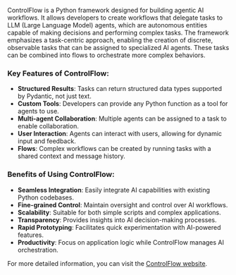 ControlFlow is a Python framework designed for building agentic AI workflows. It allows developers to create workflows that delegate tasks to LLM (Large Language Model) agents, which are autonomous entities capable of making decisions and performing complex tasks. The framework emphasizes a task-centric approach, enabling the creation of discrete, observable tasks that can be assigned to specialized AI agents. These tasks can be combined into flows to orchestrate more complex behaviors.

### Key Features of ControlFlow:

- **Structured Results**: Tasks can return structured data types supported by Pydantic, not just text.
- **Custom Tools**: Developers can provide any Python function as a tool for agents to use.
- **Multi-agent Collaboration**: Multiple agents can be assigned to a task to enable collaboration.
- **User Interaction**: Agents can interact with users, allowing for dynamic input and feedback.
- **Flows**: Complex workflows can be created by running tasks with a shared context and message history.

### Benefits of Using ControlFlow:

- **Seamless Integration**: Easily integrate AI capabilities with existing Python codebases.
- **Fine-grained Control**: Maintain oversight and control over AI workflows.
- **Scalability**: Suitable for both simple scripts and complex applications.
- **Transparency**: Provides insights into AI decision-making processes.
- **Rapid Prototyping**: Facilitates quick experimentation with AI-powered features.
- **Productivity**: Focus on application logic while ControlFlow manages AI orchestration.

For more detailed information, you can visit the [ControlFlow website](https://controlflow.ai/welcome).


